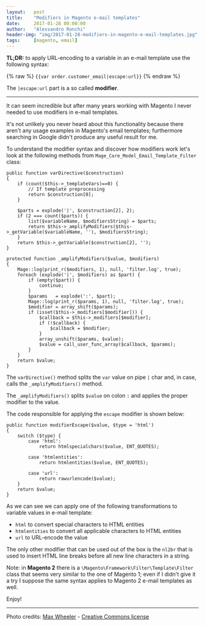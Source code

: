 ```yaml
---
layout:   post
title:    "Modifiers in Magento e-mail templates"
date:     2017-01-28 00:00:00
author:   "Alessandro Ronchi"
header-img: "img/2017-01-28-modifiers-in-magento-e-mail-templates.jpg"
tags:     [magento, email]
---
```

**TL;DR:** to apply URL-encoding to a variable in an e-mail template use the following syntax:

{% raw %}
`{{var order.customer_email|escape:url}}`
{% endraw %}

The `|escape:url` part is a so called **modifier**.

---

It can seem incredible but after many years working with Magento I never needed to use modifiers in e-mail templates.

It's not unlikely you never heard about this functionality because there aren't any usage examples in Magento's email templates;
furthermore searching in Google didn't produce any useful result for me.

To understand the modifier syntax and discover how modifiers work let's look at the following methods from `Mage_Core_Model_Email_Template_Filter` class:

    public function varDirective($construction)
    {
        if (count($this->_templateVars)==0) {
            // If template preprocessing
            return $construction[0];
        }

        $parts = explode('|', $construction[2], 2);
        if (2 === count($parts)) {
            list($variableName, $modifiersString) = $parts;
            return $this->_amplifyModifiers($this->_getVariable($variableName, ''), $modifiersString);
        }
        return $this->_getVariable($construction[2], '');
    }

    protected function _amplifyModifiers($value, $modifiers)
    {
        Mage::log(print_r($modifiers, 1), null, 'filter.log', true);
        foreach (explode('|', $modifiers) as $part) {
            if (empty($part)) {
                continue;
            }
            $params   = explode(':', $part);
            Mage::log(print_r($params, 1), null, 'filter.log', true);
            $modifier = array_shift($params);
            if (isset($this->_modifiers[$modifier])) {
                $callback = $this->_modifiers[$modifier];
                if (!$callback) {
                    $callback = $modifier;
                }
                array_unshift($params, $value);
                $value = call_user_func_array($callback, $params);
            }
        }
        return $value;
    }

The `varDirective()` method splits the `var` value on pipe `|` char and, in case, calls the `_amplifyModifiers()` method.

The `_amplifyModifiers()` splits `$value` on colon `:` and applies the proper modifier to the value.

The code responsible for applying the `escape` modifier is shown below:

    public function modifierEscape($value, $type = 'html')
    {
        switch ($type) {
            case 'html':
                return htmlspecialchars($value, ENT_QUOTES);

            case 'htmlentities':
                return htmlentities($value, ENT_QUOTES);

            case 'url':
                return rawurlencode($value);
        }
        return $value;
    }

As we can see we can apply one of the following transformations to variable values in e-mail template:

* `html` to convert special characters to HTML entities
* `htmlentities` to convert all applicable characters to HTML entities
* `url` to URL-encode the value

The only other modifier that can be used out of the box is the `nl2br` that is used to insert HTML line breaks before all new line characters in a string.

Note: in **Magento 2** there is a `\Magento\Framework\Filter\Template\Filter` class that seems very similar to the one of Magento 1; even if I didn't give it a try I suppose the same syntax applies to Magento 2 e-mail templates as well.

Enjoy!

---
Photo credits: [Max Wheeler](https://www.flickr.com/photos/makenosound/) - [Creative Commons license](https://creativecommons.org/licenses/by-nc-nd/2.0/)
